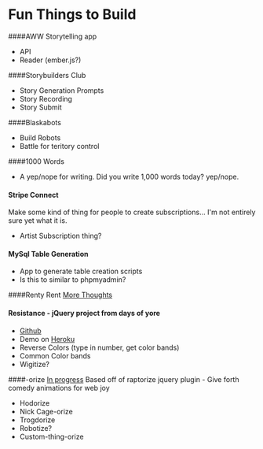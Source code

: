Fun Things to Build
===============

####AWW
Storytelling app
* API
* Reader (ember.js?)

####Storybuilders Club
* Story Generation Prompts
* Story Recording 
* Story Submit

####Blaskabots
* Build Robots
* Battle for teritory control  

####1000 Words  
* A yep/nope for writing.  Did you write 1,000 words today? yep/nope.  

#### Stripe Connect
Make some kind of thing for people to create subscriptions...  I'm not entirely sure yet what it is.
- Artist Subscription thing?  

#### MySql Table Generation
* App to generate table creation scripts
* Is this to similar to phpmyadmin?

####Renty Rent [More Thoughts](https://github.com/Toadsoup/Sketchbook/blob/master/RentyRent/basic.md)

#### Resistance - jQuery project from days of yore
* [Github](https://github.com/Toadsoup/Resistance)  
* Demo on [Heroku](http://salty-bastion-6591.herokuapp.com/)  
* Reverse Colors (type in number, get color bands)
* Common Color bands
* Wigitize?

####-orize [In progress](https://github.com/Toadsoup/orize)
Based off of raptorize jquery plugin - Give forth comedy animations for web joy
* Hodorize
* Nick Cage-orize
* Trogdorize
* Robotize?
* Custom-thing-orize